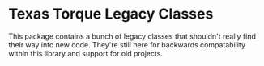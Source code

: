 # Texas Torque Legacy Classes

This package contains a bunch of legacy classes that shouldn't really
find their way into new code. They're still here for backwards compatability
within this library and support for old projects.
